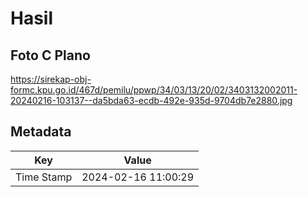 # Hasil

## Foto C Plano

https://sirekap-obj-formc.kpu.go.id/467d/pemilu/ppwp/34/03/13/20/02/3403132002011-20240216-103137--da5bda63-ecdb-492e-935d-9704db7e2880.jpg


## Metadata

| Key        | Value               |
| ---------- | ------------------- |
| Time Stamp | 2024-02-16 11:00:29 |



